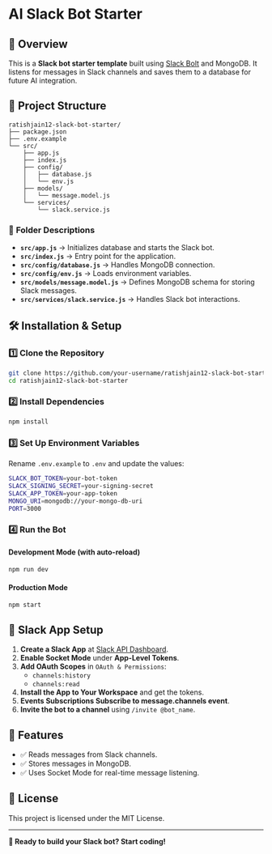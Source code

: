 # AI Slack Bot Starter

## 🚀 Overview

This is a **Slack bot starter template** built using [Slack Bolt](https://slack.dev/bolt-js/) and MongoDB. It listens for messages in Slack channels and saves them to a database for future AI integration.

## 📂 Project Structure

```
ratishjain12-slack-bot-starter/
├── package.json
├── .env.example
└── src/
    ├── app.js
    ├── index.js
    ├── config/
    │   ├── database.js
    │   └── env.js
    ├── models/
    │   └── message.model.js
    └── services/
        └── slack.service.js
```

### 📌 **Folder Descriptions**

- **`src/app.js`** → Initializes database and starts the Slack bot.
- **`src/index.js`** → Entry point for the application.
- **`src/config/database.js`** → Handles MongoDB connection.
- **`src/config/env.js`** → Loads environment variables.
- **`src/models/message.model.js`** → Defines MongoDB schema for storing Slack messages.
- **`src/services/slack.service.js`** → Handles Slack bot interactions.

## 🛠️ Installation & Setup

### 1️⃣ **Clone the Repository**

```sh
git clone https://github.com/your-username/ratishjain12-slack-bot-starter.git
cd ratishjain12-slack-bot-starter
```

### 2️⃣ **Install Dependencies**

```sh
npm install
```

### 3️⃣ **Set Up Environment Variables**

Rename `.env.example` to `.env` and update the values:

```sh
SLACK_BOT_TOKEN=your-bot-token
SLACK_SIGNING_SECRET=your-signing-secret
SLACK_APP_TOKEN=your-app-token
MONGO_URI=mongodb://your-mongo-db-uri
PORT=3000
```

### 4️⃣ **Run the Bot**

#### **Development Mode (with auto-reload)**

```sh
npm run dev
```

#### **Production Mode**

```sh
npm start
```

## 🔗 Slack App Setup

1. **Create a Slack App** at [Slack API Dashboard](https://api.slack.com/apps).
2. **Enable Socket Mode** under **App-Level Tokens**.
3. **Add OAuth Scopes** in `OAuth & Permissions`:
   - `channels:history`
   - `channels:read`
4. **Install the App to Your Workspace** and get the tokens.
5. **Events Subscriptions Subscribe to message.channels event**.
6. **Invite the bot to a channel** using `/invite @bot_name`.

## 📝 Features

- ✅ Reads messages from Slack channels.
- ✅ Stores messages in MongoDB.
- ✅ Uses Socket Mode for real-time message listening.

## 📜 License

This project is licensed under the MIT License.

---

**🚀 Ready to build your Slack bot? Start coding!**

